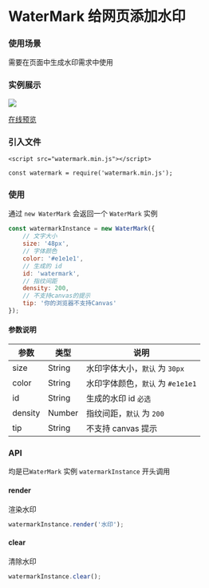 # WaterMark 给网页添加水印

### 使用场景

需要在页面中生成水印需求中使用

### 实例展示

![](https://s2.ax1x.com/2019/02/20/k2CHA0.png)

[在线预览](https://htmlpreview.github.io/?https://github.com/Saberization/web-watermark/blob/master/showcase.html)

### 引入文件

```
<script src="watermark.min.js"></script>

const watermark = require('watermark.min.js');
```

### 使用

通过 `new WaterMark` 会返回一个 `WaterMark` 实例

```js
const watermarkInstance = new WaterMark({
    // 文字大小
    size: '48px',
    // 字体颜色
    color: '#e1e1e1',
    // 生成的 id
    id: 'watermark',
    // 指纹间距
    density: 200,
    // 不支持canvas的提示
    tip: '你的浏览器不支持Canvas'
});
```

#### 参数说明

| 参数 | 类型 | 说明 |
| ---- | ---- | ---- |
| size | String | 水印字体大小，`默认` 为 `30px` |
| color | String | 水印字体颜色，`默认` 为 `#e1e1e1` |
| id | String | 生成的水印 id `必选` |
| density | Number | 指纹间距，`默认` 为 `200` |
| tip | String | 不支持 canvas 提示 |

### API

均是已`WaterMark` 实例 `watermarkInstance` 开头调用

#### render

渲染水印

```js
watermarkInstance.render('水印');
```

#### clear

清除水印

```js
watermarkInstance.clear();
```